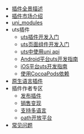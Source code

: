 * [插件全景描述](README.md)
* [插件市场介绍](plugin-ext-introduction.md)
* [uni_modules](uni_modules.md)
* uts插件
  * [uts插件开发入门](https://doc.dcloud.net.cn/uni-app-x/plugin/uts-plugin.html)
  * [uts页面组件开发入门](https://doc.dcloud.net.cn/uni-app-x/plugin/uts-component.html)
  * [uts中使用uni api](https://doc.dcloud.net.cn/uni-app-x/plugin/uts-uni-api.html)
  * [Android平台uts开发指南](https://doc.dcloud.net.cn/uni-app-x/plugin/uts-for-android.html)
  * [iOS平台uts开发指南](https://doc.dcloud.net.cn/uni-app-x/plugin/uts-for-ios.html)
  * [使用CocoaPods依赖](https://doc.dcloud.net.cn/uni-app-x/plugin/uts-ios-cocoapods.html)
* [原生语言插件](native-plugin.md)
* 插件作者专区
  * [发布插件](publish.md)
  * [销售变现](sell.md)
  * [支持多语言](language.md)
  * [oath开放平台](oath.md)
* [常见问题](faq/faq.md)
